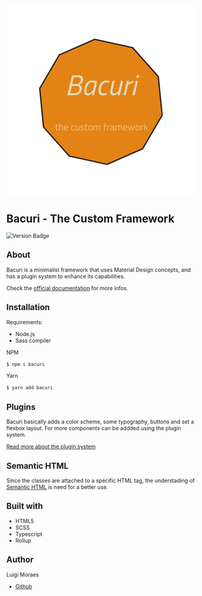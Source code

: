 ![Bacuri logo](Bacuri.png)
# Bacuri - The Custom Framework

![Version Badge](https://badgen.net/badge/version/0.1.0-alpha/green)

## About

Bacuri is a minimalist framework that uses Material Design concepts, and has a
plugin system to enhance its capabilities.

Check the [official documentation](https://github.com/luigi-ms/bacuri-framework/wiki)
for more infos.

## Installation

Requirements:
- Node.js 
- Sass compiler

NPM
```bash
$ npm i bacuri
```

Yarn
```bash
$ yarn add bacuri
```

## Plugins

Bacuri basically adds a color scheme, some typography, buttons and set 
a flexbox layout. For more components can be addded using the plugin system.

[Read more about the plugin system](https://github.com/luigi-ms/bacuri-framework/wiki/Pulp.md)

## Semantic HTML

Since the classes are attached to a specific HTML tag, the understading of
[Semantic HTML](https://developer.mozilla.org/en-US/curriculum/core/semantic-html/)
is need for a better use.

## Built with

-   HTML5
-   SCSS
-   Typescript
-   Rollup

## Author

Luigi Moraes

-   [Github](https://github.com/luigi-ms)
